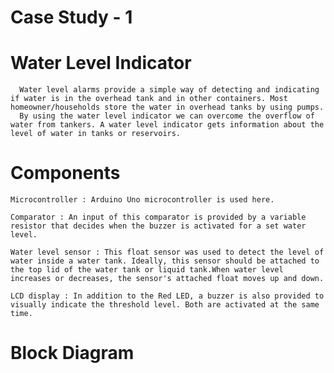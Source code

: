 # Case Study - 1

  # Water Level Indicator

      Water level alarms provide a simple way of detecting and indicating if water is in the overhead tank and in other containers. Most homeowner/households store the water in overhead tanks by using pumps.
      By using the water level indicator we can overcome the overflow of water from tankers. A water level indicator gets information about the level of water in tanks or reservoirs.

   # Components 

    Microcontroller : Arduino Uno microcontroller is used here.

    Comparator : An input of this comparator is provided by a variable resistor that decides when the buzzer is activated for a set water level.

    Water level sensor : This float sensor was used to detect the level of water inside a water tank. Ideally, this sensor should be attached to the top lid of the water tank or liquid tank.When water level increases or decreases, the sensor's attached float moves up and down.

    LCD display : In addition to the Red LED, a buzzer is also provided to visually indicate the threshold level. Both are activated at the same time.
    
  # Block Diagram